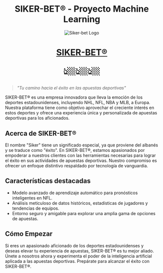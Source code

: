 <h1 align="center"><strong>SIKER-BET® - Proyecto Machine Learning</strong></h1>

<div id="header" align="center">
  <img src="Siker-bet/static/images/cover.png" width="" alt="Siker-bet Logo"/>
</div>


<h1 align="center">
  <a href="https://sikerbet.fly.dev">SIKER-BET®</a>
<p align="center">👆🏼👆🏼👆🏼</p>
</h1>



> _"Tu camino hacia el éxito en las apuestas deportivas"_

SIKER-BET® es una empresa innovadora que lleva la emoción de los deportes estadounidenses, incluyendo NHL, NFL, NBA y MLB, a Europa. Nuestra plataforma tiene como objetivo aprovechar el creciente interés en estos deportes y ofrece una experiencia única y personalizada de apuestas deportivas para los aficionados.

## Acerca de SIKER-BET®

El nombre "Siker" tiene un significado especial, ya que proviene del albanés y se traduce como "éxito". En SIKER-BET®, estamos apasionados por empoderar a nuestros clientes con las herramientas necesarias para lograr el éxito en sus actividades de apuestas deportivas. Nuestro compromiso es ofrecer un enfoque distintivo respaldado por tecnología de vanguardia.

## Características destacadas

- Modelo avanzado de aprendizaje automático para pronósticos inteligentes en NFL.
- Análisis meticuloso de datos históricos, estadísticas de jugadores y tendencias de equipos.
- Entorno seguro y amigable para explorar una amplia gama de opciones de apuestas.

## Cómo Empezar

Si eres un apasionado aficionado de los deportes estadounidenses y deseas elevar tu experiencia de apuestas, SIKER-BET® es tu mejor aliado. Únete a nosotros ahora y experimenta el poder de la inteligencia artificial aplicada a las apuestas deportivas. Prepárate para alcanzar el éxito con SIKER-BET®.

